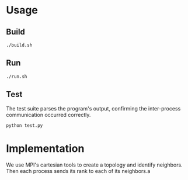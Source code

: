 # Usage

## Build
```
./build.sh
```

## Run
```
./run.sh
```

## Test
The test suite parses the program's output, confirming the inter-process communication occurred correctly.

```
python test.py
```

# Implementation
We use MPI's cartesian tools to create a topology and identify neighbors. Then each process sends its rank to each of its neighbors.a
